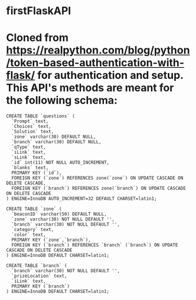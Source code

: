 # firstFlaskAPI

Cloned from https://realpython.com/blog/python/token-based-authentication-with-flask/ for authentication and setup. 
This API's methods are meant for the following schema:
==========================

    CREATE TABLE `questions` (
      `Prompt` text,
      `Choices` text,
      `Solution` text,
      `zone` varchar(30) DEFAULT NULL,
      `branch` varchar(30) DEFAULT NULL,
      `qType` text,
      `iLink` text,
      `sLink` text,
      `id` int(11) NOT NULL AUTO_INCREMENT,
      `blanks` text,
      PRIMARY KEY (`id`),
      FOREIGN KEY (`zone`) REFERENCES zone(`zone`) ON UPDATE CASCADE ON DELETE CASCADE,
      FOREIGN KEY (`branch`) REFERENCES zone(`branch`) ON UPDATE CASCADE ON DELETE CASCADE
    ) ENGINE=InnoDB AUTO_INCREMENT=32 DEFAULT CHARSET=latin1;

    CREATE TABLE `zone` (
      `beaconID` varchar(50) DEFAULT NULL,
      `zone` varchar(30) NOT NULL DEFAULT '',
      `branch` varchar(30) NOT NULL DEFAULT '',
      `category` text,
      `color` text,
      PRIMARY KEY (`zone`,`branch`),
      FOREIGN KEY (`branch`) REFERENCES `branch` (`branch`) ON UPDATE CASCADE ON DELETE CASCADE
    ) ENGINE=InnoDB DEFAULT CHARSET=latin1;

    CREATE TABLE `branch` (
      `branch` varchar(30) NOT NULL DEFAULT '',
      `prizeLocation` text,
      `iLink` text,
      PRIMARY KEY (`branch`)
    ) ENGINE=InnoDB DEFAULT CHARSET=latin1;
